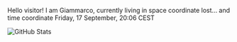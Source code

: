 Hello visitor! I am Giammarco, currently living in space coordinate lost... and time coordinate Friday, 17 September, 20:06 CEST

![GitHub Stats](https://github-readme-stats.vercel.app/api?username=grcasanova)
